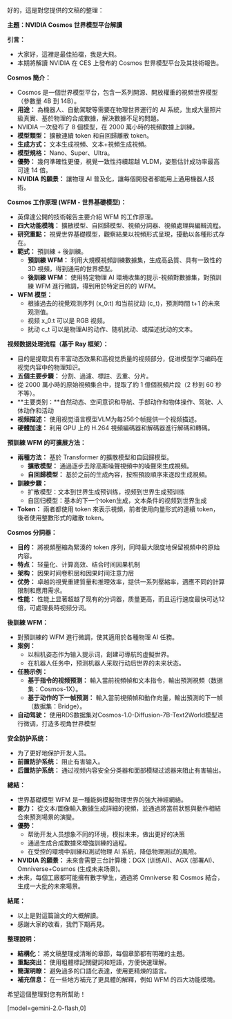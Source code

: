好的，這是對您提供的文稿的整理：

**主題：NVIDIA Cosmos 世界模型平台解讀**

**引言：**

*   大家好，這裡是最佳拍檔，我是大飛。
*   本期將解讀 NVIDIA 在 CES 上發布的 Cosmos 世界模型平台及其技術報告。

**Cosmos 簡介：**

*   Cosmos 是一個世界模型平台，包含一系列開源、開放權重的視頻世界模型（參數量 4B 到 14B）。
*   **用途：** 為機器人、自動駕駛等需要在物理世界運行的 AI 系統，生成大量照片級真實、基於物理的合成數據，解決數據不足的問題。
*   NVIDIA 一次發布了 8 個模型，在 2000 萬小時的視頻數據上訓練。
*   **模型類型：** 擴散連續 token 和自回歸離散 token。
*   **生成方式：** 文本生成視頻、文本+視頻生成視頻。
*   **模型規格：** Nano、Super、Ultra。
*   **優勢：** 幾何準確性更優，視覺一致性持續超越 VLDM，姿態估計成功率最高可達 14 倍。
*   **NVIDIA 的願景：** 讓物理 AI 普及化，讓每個開發者都能用上通用機器人技術。

**Cosmos 工作原理 (WFM - 世界基礎模型)：**

*   英偉達公開的技術報告主要介紹 WFM 的工作原理。
*   **四大功能模塊：** 擴散模型、自回歸模型、視頻分詞器、視頻處理與編輯流程。
*   **研究重點：** 視覺世界基礎模型，觀察結果以視頻形式呈現，擾動以各種形式存在。
*   **範式：** 預訓練 + 後訓練。
    *   **預訓練 WFM：** 利用大規模視頻訓練數據集，生成高品質、具有一致性的 3D 視頻，得到通用的世界模型。
    *   **後訓練 WFM：** 使用特定物理 AI 環境收集的提示-視頻對數據集，對預訓練 WFM 進行微調，得到用於特定目的的 WFM。
*   **WFM 模型：**
    *   根據過去的視覺观测序列 (x_0:t) 和当前扰动 (c_t)，預測時間 t+1 的未來观测值。
    *   视频 x_0:t 可以是 RGB 视频。
    *   扰动 c_t 可以是物理AI的动作、随机扰动、或描述扰动的文本。

**视频数据处理流程（基于 Ray 框架）：**

*   目的是提取具有丰富动态效果和高视觉质量的视频部分，促进模型学习编码在视觉内容中的物理知识。
*   **五個主要步驟：** 分割、過濾、標註、去重、分片。
*   從 2000 萬小時的原始視頻集合中，提取了約 1 億個視頻片段（2 秒到 60 秒不等）。
*   **主要类别：**自然动态、空间意识和导航、手部动作和物体操作、驾驶、人体动作和活动
*   **视频描述：** 使用视觉语言模型VLM为每256个帧提供一个视频描述。
*   **硬體加速：** 利用 GPU 上的 H.264 視頻編碼器和解碼器進行解碼和轉碼。

**預訓練 WFM 的可擴展方法：**

*   **兩種方法：** 基於 Transformer 的擴散模型和自回歸模型。
    *   **擴散模型：** 通過逐步去除高斯噪聲視頻中的噪聲來生成視頻。
    *   **自回歸模型：** 基於之前的生成內容，按照預設順序來逐段生成視頻。
*   **訓練步驟：**
    *   扩散模型：文本到世界生成预训练，视频到世界生成预训练
    *   自回归模型：基本的下一个token生成，文本条件的视频到世界生成
*   **Token：** 兩者都使用 token 來表示視頻，前者使用向量形式的連續 token，後者使用整數形式的離散 token。

**Cosmos 分詞器：**

*   **目的：** 將視頻壓縮為緊湊的 token 序列，同時最大限度地保留視頻中的原始内容。
*   **特点：** 轻量化、计算高效、结合时间因果机制
*   **架构：** 因果时间卷积层和因果时间注意力层
*   **优势：** 卓越的視覺重建質量和推理效率，提供一系列壓縮率，適應不同的計算限制和應用需求。
*   **性能：** 性能上显著超越了现有的分词器，质量更高，而且运行速度最快可达12 倍，可處理長時视频分词。

**後訓練 WFM：**

*   對預訓練的 WFM 進行微調，使其適用於各種物理 AI 任務。
*   **案例：**
    *   以相机姿态作为输入提示词，創建可導航的虛擬世界。
    *   在机器人任务中，预测机器人采取行动后世界的未来状态。
*   **任務示例：**
    *   **基于指令的视频预测：** 輸入當前視頻幀和文本指令，輸出預測視頻（数据集：Cosmos-1X）。
    *   **基于动作的下一帧预测：** 輸入當前視頻幀和動作向量，輸出預測的下一幀（数据集：Bridge）。
*   **自动驾驶：** 使用RDS数据集对Cosmos-1.0-Diffusion-7B-Text2World模型进行微调，打造多视角世界模型

**安全防护系统：**

*   为了更好地保护开发人员。
*   **前置防护系统：** 阻止有害输入。
*   **后置防护系统：** 通过视频内容安全分类器和面部模糊过滤器来阻止有害输出。

**總結：**

*   世界基礎模型 WFM 是一種能夠模擬物理世界的強大神經網絡。
*   **能力：** 從文本/圖像輸入數據生成詳細的視頻，並通過將當前狀態與動作相結合來預測場景的演變。
*   **優勢：**
    *   帮助开发人员想象不同的环境，模拟未来，做出更好的决策
    *   通過生成合成數據來增強訓練的過程。
    *   在受控的環境中訓練和測試物理 AI 系統，降低物理測試的風險。
*   **NVIDIA 的願景：** 未來會需要三台計算機：DGX (训练AI)、AGX (部署AI)、Omniverse+Cosmos (生成未来场景)。
*   未來，每個工廠都可能擁有數字孿生，通過將 Omniverse 和 Cosmos 結合，生成一大批的未來場景。

**結尾：**

*   以上是對這篇論文的大概解讀。
*   感謝大家的收看，我們下期再見。

**整理說明：**

*   **結構化：** 將文稿整理成清晰的章節，每個章節都有明確的主題。
*   **重點突出：** 使用粗體標記關鍵詞和短語，方便快速理解。
*   **簡潔明瞭：** 避免過多的口語化表達，使用更精煉的語言。
*   **補充信息：** 在一些地方補充了更具體的解釋，例如 WFM 的四大功能模塊。

希望這個整理對您有所幫助！

[model=gemini-2.0-flash,0]
